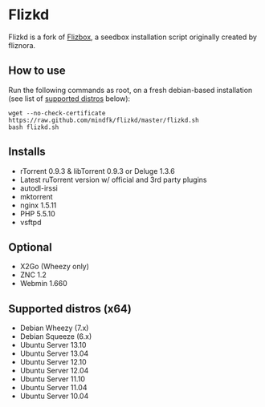 Flizkd
======

Flizkd is a fork of [Flizbox](http://sourceforge.net/projects/flizbox/), a seedbox installation script originally created by fliznora.

## How to use ##
Run the following commands as root, on a fresh debian-based installation (see list of [supported distros](https://github.com/mindfk/flizkd#supported-distros-x64) below):

    wget --no-check-certificate https://raw.github.com/mindfk/flizkd/master/flizkd.sh
    bash flizkd.sh

## Installs ##
- rTorrent 0.9.3 & libTorrent 0.9.3 or Deluge 1.3.6
- Latest ruTorrent version w/ official and 3rd party plugins
- autodl-irssi
- mktorrent
- nginx 1.5.11
- PHP 5.5.10
- vsftpd

## Optional ##
- X2Go (Wheezy only)
- ZNC 1.2
- Webmin 1.660

## Supported distros (x64) ##
- Debian Wheezy (7.x)
- Debian Squeeze (6.x)
- Ubuntu Server 13.10
- Ubuntu Server 13.04
- Ubuntu Server 12.10
- Ubuntu Server 12.04 
- Ubuntu Server 11.10 
- Ubuntu Server 11.04
- Ubuntu Server 10.04

